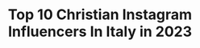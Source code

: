 ---
title: Top 10 Christian Instagram Influencers In Italy in 2023
description: >-
  Find top christian Instagram influencers in Italy in 2023. Most popular hashtags: #makeup #love #italy #followme.
platform: Instagram
hits: 440
text_top: See the best Instagram profiles on inBeat.
text_bottom: Our database holds 440 Instagram influencers like this in Italy for you to connect with.
profiles:
  - username: "christiangiroso"
    fullname: >-
      Christian Giroso
    bio: >-
      Italian actor of cinema and theatre. Gomorra the series -o cardillo My brillant friend- Antonio Cappuccio Punta corsara @christiangiroso
    location: "Italy"
    followers: 16011
    engagement: 975
    commentsToLikes: 0.018516
    id: ck8t4o3vl7hn20j78pwaird6q
    verified: false
    hashtags: "#fandango, #rioneluzzatti, #raicinema, #antoniocappuccio"
  - username: "damn.tee"
    fullname: >-
      Christian Filippi
    bio: >-
      💜What’s up guys! Io sono Christian💜 🏰 Sindaco di Extralandia 🎉 19 ✉️ christian@beyondoceans.it
    location: "Italy"
    followers: 230652
    engagement: 1343
    commentsToLikes: 0.009534
    id: ck0ttgfes2lu90i19myg90gd8
    verified: false
    hashtags: "#benefitcosmetics, #benefitcosmeticsitaly, #fenty, #nailart"
  - username: "laracaprotti"
    fullname: >-
      L A R A   C A P R O T T I
    bio: >-
      • MC performer 🎙 NO ONE CAN LABEL ME - free soul ❤️ - New Song “THE CHANCE” with @christianvieri / @lucacassanidj 🎧 @moltorecordings link here ⬇️⬇️⬇️
    location: "Italy"
    followers: 32010
    engagement: 423
    commentsToLikes: 0.101839
    id: ck5cg4sa8o5tc0i11wxxe5gyl
    verified: false
    hashtags: "#milano, #autumn, #beautiful, #techno"
  - username: "dyuchkovy"
    fullname: >-
      Anya Dyuchkova (Mom)
    bio: >-
      Mom of bboy&int.model: Ag:🇮🇹 🇩🇪 Work:ARMANI,DSQUARED2,ZARA,PUCCI,ILGUFO E.FRANCHI,BMW,AmeX,Scotch&Soda,Takko,JogDog 📩to DM I am a Christian✨
    location: "Italy"
    followers: 8340
    engagement: 872
    commentsToLikes: 0.169385
    id: ck6tyhnik3s9b0j71b5dwi761
    verified: false
    hashtags: "#alexa, #scoutme, #newface, #kidsmodel"
  - username: "style_territory"
    fullname: >-
      Teni Oluwo
    bio: >-
      Non-Conformist Creator Stylist CHRISTIAN Work ft on VOGUE ITALIA, Manrepeller,Refinery29 Documenting and Creating ‘out-of-the-box’ Style experiences
    location: "Italy"
    followers: 24055
    engagement: 195
    commentsToLikes: 0.090013
    id: ck0w27qayn08i0i19b73qrxbw
    verified: false
    hashtags: "#styleterritory, #editorialfashion, #bridaleditorial, #minimaliststyle"
  - username: "sunita_ramic"
    fullname: >-
      𝗦𝗨𝗡𝗜𝗧𝗔 𝗙𝗔𝗦𝗛𝗜𝗢𝗡𝗕𝗟𝗢𝗚𝗚𝗘𝗥
    bio: >-
      ★ 𝓕𝓻𝓮𝓮 𝓼𝓹𝓲𝓻𝓲𝓽 #alittlebitof_sunita 🔴 red dot award winner 2017 📸 all photos made @christian_schuetz 💌 office@alittlebitof.at
    location: "Italy"
    followers: 29114
    engagement: 155
    commentsToLikes: 0.025819
    id: ckap9hjt1sn790i78dzy8ahiq
    verified: false
    hashtags: "#summervibes, #pesaro, #italia, #babygirl"
  - username: "chricra_cosplay"
    fullname: >-
      Chricra クリス 🎐.
    bio: >-
      🇮🇹 | #cosplayer 𝘀𝗶𝗻𝗰𝗲 𝟮𝟬𝟭𝟮 🎭 📷 @simoravans 📷 • Next Con 🔜: ??? • • Post-producer 💻 📱 @christianamaddalena personal ~ ⬇ 𝑳𝒐𝒐𝒌 𝒇𝒐𝒓 𝒎𝒆 𝒉𝒆𝒓𝒆 𝒕𝒐𝒐 🎐
    location: "Italy"
    followers: 5046
    engagement: 732
    commentsToLikes: 0.043356
    id: ckf5lutk8r3y70j235f30j3w5
    verified: false
    hashtags: "#cosplayer, #photo, #photoshop, #cosplaylife"
  - username: "atlanta_loves_books"
    fullname: >-
      Atlanta‘s Book Blog
    bio: >-
      𝗕𝗼𝗼𝗸𝘀 𝗔𝗿𝘁 𝗪𝗿𝗶𝘁𝗶𝗻𝗴 | 𝗙𝗿𝗮𝗻𝗸𝗳𝘂𝗿𝘁 𝗟𝗼𝗻𝗱𝗼𝗻 𝗙𝗮𝘃 𝗮𝘂𝘁𝗵𝗼𝗿𝘀 @mr.christiankracht @breteastonellis @lindemannofficial 𝗖𝗼𝗹𝗹𝗮𝗯𝘀 𝗼𝗿 𝗺𝗮𝗿𝗿𝗶𝗮𝗴𝗲 𝗽𝗿𝗼𝗽𝗼𝘀𝗮𝗹𝘀 𝘁𝗼 𝗺𝗮𝗶𝗹 𝗯𝗲𝗹𝗼𝘄💌
    location: "Italy"
    followers: 8146
    engagement: 707
    commentsToLikes: 0.050862
    id: ckap6ar2kf3ri0i78j7t3ores
    verified: false
    hashtags: "#halloween, #monaco, #batman, #karenmcmanus"
  - username: "leggi_con_irene"
    fullname: >-
      Irene Di Liberto
    bio: >-
      Christian 👼🏼 Mom 💖 Poet 📝
    location: "Italy"
    followers: 29666
    engagement: 110
    commentsToLikes: 0.362943
    id: ck8t81sugisro0j78t8k4x339
    verified: false
    hashtags: "#outfit, #palermo, #motivationalquotes, #books"
  - username: "christianfagetti"
    fullname: >-
      CHRISTIAN FAGETTI
    bio: >-
      • Milan, Italy 🇮🇹 • Soloist Dancer at @teatroallascala 🎭 • #Christian2punto0 work in progress... • #DrinkWithYourBalance • CulturalClassic.it :
    location: "Italy"
    followers: 6875
    engagement: 819
    commentsToLikes: 0.023710
    id: ckap1p5e0viac0i78m7d71qkx
    verified: false
    hashtags: "#dancelife, #danza, #arte, #show"
---